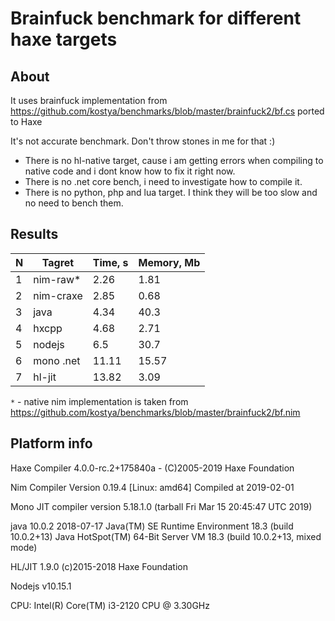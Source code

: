 # Brainfuck benchmark for different haxe targets

## About

It uses brainfuck implementation from https://github.com/kostya/benchmarks/blob/master/brainfuck2/bf.cs ported to Haxe

It's not accurate benchmark. Don't throw stones in me for that :)
- There is no hl-native target, cause i am getting errors when compiling to native code and i dont know how to fix it right now.
- There is no .net core bench, i need to investigate how to compile it.
- There is no python, php and lua target. I think they will be too slow and no need to bench them.

## Results

| N | Tagret    | Time, s | Memory, Mb |
|---|-----------|---------|------------|
| 1 | nim-raw*  | 2.26    | 1.81       |
| 2 | nim-craxe | 2.85    | 0.68       |
| 3 | java      | 4.34    | 40.3       |
| 4 | hxcpp     | 4.68    | 2.71       |
| 5 | nodejs    | 6.5     | 30.7       |
| 6 | mono .net | 11.11   | 15.57      |
| 7 | hl-jit    | 13.82   | 3.09       |

`*` - native nim implementation is taken from https://github.com/kostya/benchmarks/blob/master/brainfuck2/bf.nim

## Platform info

Haxe Compiler 4.0.0-rc.2+175840a - (C)2005-2019 Haxe Foundation

Nim Compiler Version 0.19.4 [Linux: amd64]
Compiled at 2019-02-01

Mono JIT compiler version 5.18.1.0 (tarball Fri Mar 15 20:45:47 UTC 2019)

java 10.0.2 2018-07-17
Java(TM) SE Runtime Environment 18.3 (build 10.0.2+13)
Java HotSpot(TM) 64-Bit Server VM 18.3 (build 10.0.2+13, mixed mode)

HL/JIT 1.9.0 (c)2015-2018 Haxe Foundation

Nodejs v10.15.1

CPU: Intel(R) Core(TM) i3-2120 CPU @ 3.30GHz
